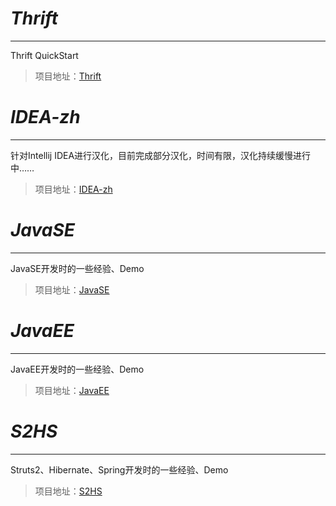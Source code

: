# *Thrift*
----------
Thrift QuickStart

>项目地址：[Thrift](https://github.com/IFT8/ThriftDemo "Thrift QuickStart")

# *IDEA-zh*
----------
针对Intellij IDEA进行汉化，目前完成部分汉化，时间有限，汉化持续缓慢进行中……
>项目地址：[IDEA-zh](https://github.com/IFT8/IDEA-zh "Intellij IDEA 汉化")

# *JavaSE*
----------
JavaSE开发时的一些经验、Demo

>项目地址：[JavaSE](https://github.com/IFT8/JavaSE "JavaSE")

# *JavaEE*
----------
JavaEE开发时的一些经验、Demo
>项目地址：[JavaEE](https://github.com/IFT8/JavaEE "JavaEE")

# *S2HS*
----------
Struts2、Hibernate、Spring开发时的一些经验、Demo
>项目地址：[S2HS](https://github.com/IFT8/S2HS "S2HS")
